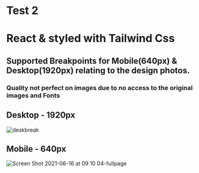 # Test 2
# React & styled with Tailwind Css

## Supported Breakpoints for Mobile(640px) & Desktop(1920px) relating to the design photos.
### Quality not perfect on images due to no access to the original images and Fonts
## Desktop - 1920px
![deskbreak](https://user-images.githubusercontent.com/54845047/122142169-768d3200-ce81-11eb-8260-c47588df6f58.png)

## Mobile - 640px
![Screen Shot 2021-06-16 at 09 10 04-fullpage](https://user-images.githubusercontent.com/54845047/122143038-2e6f0f00-ce83-11eb-9b54-ba74bf29ae7f.png)
